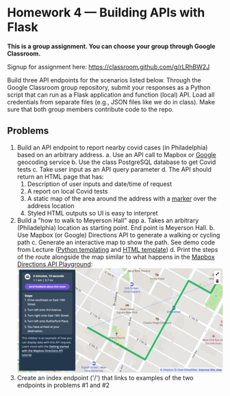# Homework 4 — Building APIs with Flask

**This is a group assignment. You can choose your group through Google Classroom.**

Signup for assignment here: <https://classroom.github.com/g/rLRhBW2J>

Build three API endpoints for the scenarios listed below. Through the Google Classroom group repository, submit your responses as a Python script that can run as a Flask application and function (local) API. Load all credentials from separate files (e.g., JSON files like we do in class). Make sure that both group members contribute code to the repo.

## Problems

1. Build an API endpoint to report nearby covid cases (in Philadelphia) based on an arbitrary address.
  a. Use an API call to Mapbox or [Google](https://developers.google.com/maps/documentation/geocoding/) geocoding service
  b. Use the class PostgreSQL database to get Covid tests
  c. Take user input as an API query parameter
  d. The API should return an HTML page that has:
    1. Description of user inputs and date/time of request
    2. A report on local Covid tests
    3. A static map of the area around the address with a [marker](https://docs.mapbox.com/api/maps/#marker) over the address location
    4. Styled HTML outputs so UI is easy to interpret
2. Build a "how to walk to Meyerson Hall" app
  a. Takes an arbitrary (Philadelphia) location as starting point. End point is Meyerson Hall.
  b. Use Mapbox (or Google) Directions API to generate a walking or cycling path
  c. Generate an interactive map to show the path. See demo code from Lecture ([Python templating](https://github.com/MUSA-509/week-9-apis-with-flask/blob/main/app.py#L166-L172) and [HTML template](https://github.com/MUSA-509/week-9-apis-with-flask/blob/main/templates/geojson_map.html))
  d. Print the steps of the route alongside the map similar to what happens in the [Mapbox Directions API Playground](https://docs.mapbox.com/playground/directions/):
    ![](directions-example.png)
3. Create an index endpoint ('/') that links to examples of the two endpoints in problems \#1 and \#2
